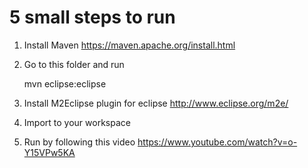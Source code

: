 # 5 small steps to run

1. Install Maven
https://maven.apache.org/install.html

2. Go to this folder and run
	
	mvn eclipse:eclipse
	
3. Install M2Eclipse plugin for eclipse
http://www.eclipse.org/m2e/

4. Import to your workspace

5. Run by following this video
https://www.youtube.com/watch?v=o-Y15VPw5KA

